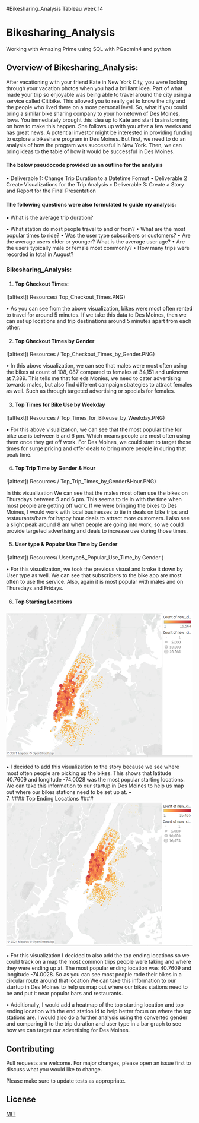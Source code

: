 #Bikesharing_Analysis
Tableau week 14
# Bikesharing_Analysis
Working with Amazing Prime using SQL with PGadmin4 and python
## Overview of Bikesharing_Analysis:
After vacationing with your friend Kate in New York City, you were looking through your vacation photos when you had a brilliant idea. Part of what made your trip so enjoyable was being able to travel around the city using a service called Citibike. This allowed you to really get to know the city and the people who lived there on a more personal level. So, what if you could bring a similar bike sharing company to your hometown of Des Moines, Iowa. You immediately brought this idea up to Kate and start brainstorming on how to make this happen. She follows up with you after a few weeks and has great news. A potential investor might be interested in providing funding to explore a bikeshare program in Des Moines. But first, we need to do an analysis of how the program was successful in New York. Then, we can bring ideas to the table of how it would be successful in Des Moines. 
#### The below pseudocode provided us an outline for the analysis ####
•	Deliverable 1:  Change Trip Duration to a Datetime Format
•	Deliverable 2 Create Visualizations for the Trip Analysis 
•	Deliverable 3: Create a Story and Report for the Final Presentation
#### The following questions were also formulated to guide my analysis: ####
•	What is the average trip duration?

•	What station do most people travel to and or from?
•	What are the most popular times to ride?
•	Was the user type subscribers or customers?
•	Are the average users older or younger? What is the average user age?
•	Are the users typically male or female most commonly?
•	How many trips were recorded in total in August?


### Bikesharing_Analysis: ###
1.	#### Top Checkout Times:  ####

![alttext]( Resources/ Top_Checkout_Times.PNG) 

•	As you can see from the above visualization, bikes were most often rented to travel for around 5 minutes. If we take this data to Des Moines, then we can set up locations and trip destinations around 5 minutes apart from each other.  

2.	#### Top Checkout Times by Gender ####

![alttext]( Resources / Top_Checkout_Times_by_Gender.PNG)

•	In this above visualization, we can see that males were most often using the bikes at count of 108, 087 compared to females at 34,151 and unknown at 7,389. This tells me that for eds Monies, we need to cater advertising towards males, but also find different campaign strategies to attract females as well. Such as through targeted advertising or specials for females. 

3.	#### Top Times for Bike Use by Weekday ####

![alttext]( Resources / Top_Times_for_Bikeuse_by_Weekday.PNG)

•	For this above visualization, we can see that the most popular time for bike use is between 5 and 6 pm. Which means people are most often using them once they get off work. For Des Moines, we could start to target those times for surge pricing and offer deals to bring more people in during that peak time. 

4.	#### Top Trip Time by Gender & Hour ####

![alttext]( Resources / Top_Trip_Times_by_Gender&Hour.PNG)

In this visualization We can see that the males most often use the bikes on Thursdays between 5 and 6 pm. This seems to tie in with the time when most people are getting off work. If we were bringing the bikes to Des Moines, I would work with local businesses to tie in deals on bike trips and restaurants/bars for happy hour deals to attract more customers.  I also see a slight peak around 8 am when people are going into work, so we could provide targeted advertising and deals to increase use during those times. 

5.	#### User type & Popular Use Time by Gender ####

![alttext]( Resources/ Usertype&_Popular_Use_Time_by Gender )

•	For this visualization, we took the previous visual and broke it down by User type as well. We can see that subscribers to the bike app are most often to use the service. Also, again it is most popular with males and on Thursdays and Fridays. 

6.	#### Top Starting Locations ####

![alttext]( Resources/Top_Starting_Locations.PNG )

•	I decided to add this visualization to the story because we see where most often people are picking up the bikes. This shows that latitude 40.7609 and longitude -74.0028 was the most popular starting locations. We can take this information to our startup in Des Moines to help us map out where our bikes stations need to be set up at. 
•	
7.	#### Top Ending Locations ####
![alttext]( Resources/Top_Ending_Locations.PNG )

•	For this visualization I decided to also add the top ending locations so we could track on a map the most common trips people were taking and where they were ending up at. The most popular ending location was 40.7609 and longitude -74.0028.  So as you can see most people rode their bikes in a circular route around that location We can take this information to our startup in Des Moines to help us map out where our bikes stations need to be and put it near popular bars and restaurants. 

•	Additionally, I would add a heatmap of the top starting location and top ending location with the end station id to help better focus on where the top stations are. I would also do a further analysis using the converted gender and comparing it to the trip duration and user type in a bar graph to see how we can target our advertising for Des Moines. 
## Contributing 
Pull requests are welcome. For major changes, please open an issue first to discuss what you would like to change.

Please make sure to update tests as appropriate.

## License
[MIT](https://choosealicense.com/licenses/mit/)
